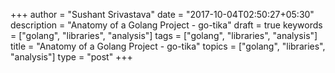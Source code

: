 +++
author = "Sushant Srivastava"
date = "2017-10-04T02:50:27+05:30"
description = "Anatomy of a Golang Project - go-tika"
draft = true
keywords = ["golang", "libraries", "analysis"]
tags  = ["golang", "libraries", "analysis"]
title = "Anatomy of a Golang Project - go-tika"
topics = ["golang", "libraries", "analysis"]
type = "post"
+++
